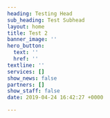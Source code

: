 ```yaml
---
heading: Testing Head
sub_heading: Test Subhead
layout: home
title: Test 2
banner_image: ''
hero_button:
  text: ''
  href: ''
textline: ''
services: []
show_news: false
partners: []
show_staff: false
date: 2019-04-24 16:42:27 +0000

---
```

